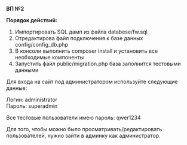 **ВП №2**

**Порядок действий:**

1. Импортировать SQL дамп из файла databese/fw.sql
2. Отредактирова файл подключения к базе данных config/config_db.php
3. В консоли выполнить composer install и установить все необходимые компоненты
4. Запустить файл public/migration.php база заполнится тестовыми данными

Для входа на сайт под администратором используйте следующие данные:

Логин: administrator\
Пароль: superadmin

Все тестовые пользователи имею пароль: qwer1234

Для того, чтобы можно было просматривать/редактировать пользователей, нужно зайти в админку как администратор.